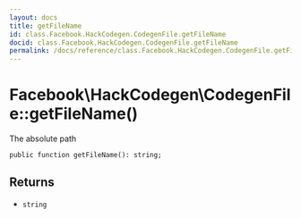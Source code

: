 ```yaml
---
layout: docs
title: getFileName
id: class.Facebook.HackCodegen.CodegenFile.getFileName
docid: class.Facebook.HackCodegen.CodegenFile.getFileName
permalink: /docs/reference/class.Facebook.HackCodegen.CodegenFile.getFileName/
---
```

# Facebook\\HackCodegen\\CodegenFile::getFileName()




The absolute path




``` Hack
public function getFileName(): string;
```




## Returns




+ ` string `